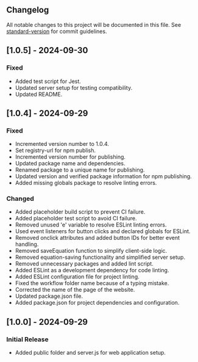 ## Changelog

All notable changes to this project will be documented in this file. See [standard-version](https://github.com/conventional-changelog/standard-version) for commit guidelines.

## [1.0.5] - 2024-09-30
### Fixed 
- Added test script for Jest.
- Updated server setup for testing compatibility.
- Updated README.

## [1.0.4] - 2024-09-29
### Fixed
- Incremented version number to 1.0.4.
- Set registry-url for npm publish.
- Incremented version number for publishing.
- Updated package name and dependencies.
- Renamed package to a unique name for publishing.
- Updated version and verified package information for npm publishing.
- Added missing globals package to resolve linting errors.

### Changed
- Added placeholder build script to prevent CI failure.
- Added placeholder test script to avoid CI failure.
- Removed unused 'e' variable to resolve ESLint linting errors.
- Used event listeners for button clicks and declared globals for ESLint.
- Removed onclick attributes and added button IDs for better event handling.
- Removed saveEquation function to simplify client-side logic.
- Removed equation-saving functionality and simplified server setup.
- Removed unnecessary packages and added lint script.
- Added ESLint as a development dependency for code linting.
- Added ESLint configuration file for project linting.
- Fixed the workflow folder name because of a typing mistake.
- Corrected the name of the page of the website.
- Updated package.json file.
- Added package.json for project dependencies and configuration.

## [1.0.0] - 2024-09-29
### Initial Release
- Added public folder and server.js for web application setup.


